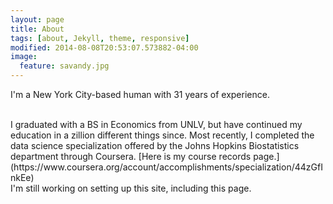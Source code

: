 ```yaml
---
layout: page
title: About
tags: [about, Jekyll, theme, responsive]
modified: 2014-08-08T20:53:07.573882-04:00
image:
  feature: savandy.jpg
---
```



I'm a New York City-based human with 31 years of experience. 

<br>
I graduated with a BS in Economics from UNLV, but have continued my education in a zillion different things since. Most recently, I completed the data science specialization offered by the Johns Hopkins Biostatistics department through Coursera. [Here is my course records page.](https://www.coursera.org/account/accomplishments/specialization/44zGfInkEe)

<br>
I'm still working on setting up this site, including this page.